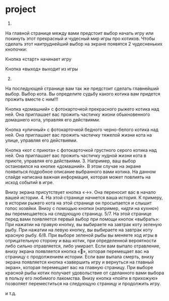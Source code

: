 # project

1.
На главной странице между вами предстоит выбор начать игру или покинуть этот прекрасный и чудесный мир игры про котиков. Чтобы сделать этот наитруднейший выбор на экране появятся 2 чудесненьких кнопочки:

Кнопка «старт» начинает игру

Кнопка «выход» выходит из игры 

2.
На последующей странице вам так же предстоит сделать главнейший выбор. Выбор кота. Вы определите судьбу какого котика вам придется прожить вместе с ним!!!

Кнопка «домашний» с фотокарточкой прекрасного рыжего котика над ней. Она приглашает вас прожить частичку жизни обыкновенного домашнего кота, управляя его действиями.

Кнопка «уличный» с фотокарточкой бедного черно-белого котика над ней. Она приглашает вас прожить частичку тяжелой жизни кота на улице, управляя его действиями.

Кнопка «кот с приюта» с фотокарточкой грустного серого котика над ней. Она приглашает вас прожить частичку нудной жизни кота в приюте, управляя его действиями.
3.
Например, ваш выбор остановился на кнопке «домашний».  В этом случае на экране появиться подробное описание выбранного вами котика. На данном слайде написана важная информация, которая может повлиять на исход событий в игре.

Внизу экрана присутствует кнопка «→». Она переносит вас в начало вашей истории.
4.
На этой странице начнется ваша история. К примеру, в истории рыжего кота на этой странице он просыпается и слышит голос хозяйки.
Внизу с помощью кнопки (например, «идти на кухню») вы перемещаетесь на следующую страницу. 
5/7.
На этой странице перед вами появляется первый выбор при помощи кнопок «выбрать»:
При нажатии на правую кнопку, вы выбираете на завтрак коту зеленую рыбу.
При нажатии на левую кнопку, вы выбираете на завтрак коту красную рыбу.
6/8.
При выборе зеленой рыбы вы меняете ход игры в отрицательную сторону и ваш котик, при определенной вероятности либо сильно отравляется, либо умирает.
Если вам выпало отравление, внизу экрана появляется кнопка «», которая перемещает вас на страницу с продолжением истории.
Если вам выпала смерть, внизу экрана появляется кнопка «завершить игру и вернуться на главный экран», которая перемещает вас на главную страницу.
При выборе красной рыбы котик получает удовольствие от сделанного вами выбора в пользу его любимого лакомства. 
Внизу кнопка «пойти в прихожую» позволяет переместиться на следующую страницу и продолжить игру. 

и т.д.
